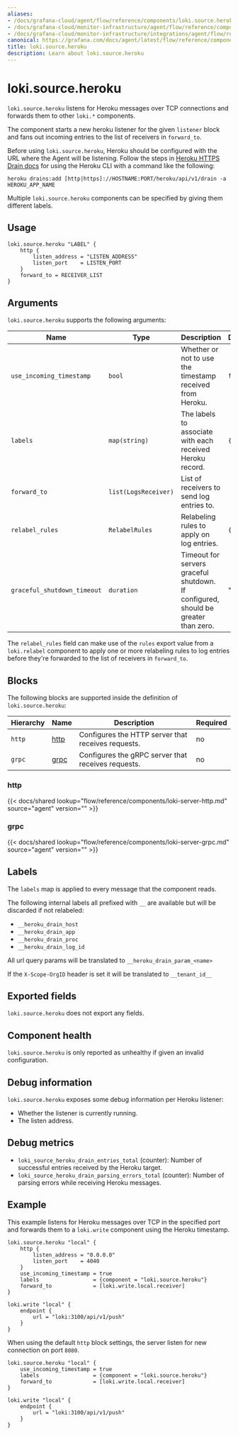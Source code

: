 ```yaml
---
aliases:
- /docs/grafana-cloud/agent/flow/reference/components/loki.source.heroku/
- /docs/grafana-cloud/monitor-infrastructure/agent/flow/reference/components/loki.source.heroku/
- /docs/grafana-cloud/monitor-infrastructure/integrations/agent/flow/reference/components/loki.source.heroku/
canonical: https://grafana.com/docs/agent/latest/flow/reference/components/loki.source.heroku/
title: loki.source.heroku
description: Learn about loki.source.heroku
---
```


# loki.source.heroku

`loki.source.heroku` listens for Heroku messages over TCP connections
and forwards them to other `loki.*` components.

The component starts a new heroku listener for the given `listener`
block and fans out incoming entries to the list of receivers in `forward_to`.

Before using `loki.source.heroku`, Heroku should be configured with the URL where the Agent will be listening. Follow the steps in [Heroku HTTPS Drain docs](https://devcenter.heroku.com/articles/log-drains#https-drains) for using the Heroku CLI with a command like the following:

```shell
heroku drains:add [http|https]://HOSTNAME:PORT/heroku/api/v1/drain -a HEROKU_APP_NAME
```

Multiple `loki.source.heroku` components can be specified by giving them
different labels.

## Usage

```river
loki.source.heroku "LABEL" {
    http {
        listen_address = "LISTEN_ADDRESS"
        listen_port    = LISTEN_PORT
    }
    forward_to = RECEIVER_LIST
}
```

## Arguments

`loki.source.heroku` supports the following arguments:

Name                     | Type                   | Description                                                                        | Default | Required
------------------------ | ---------------------- |------------------------------------------------------------------------------------| ------- | --------
`use_incoming_timestamp` | `bool`                 | Whether or not to use the timestamp received from Heroku.                          | `false` | no
`labels`                 | `map(string)`          | The labels to associate with each received Heroku record.                          | `{}`    | no
`forward_to`             | `list(LogsReceiver)`   | List of receivers to send log entries to.                                          |         | yes
`relabel_rules`          | `RelabelRules`         | Relabeling rules to apply on log entries.                                          | `{}`    | no
`graceful_shutdown_timeout` | `duration` | Timeout for servers graceful shutdown. If configured, should be greater than zero. | "30s"    | no

The `relabel_rules` field can make use of the `rules` export value from a
`loki.relabel` component to apply one or more relabeling rules to log entries
before they're forwarded to the list of receivers in `forward_to`.

## Blocks

The following blocks are supported inside the definition of `loki.source.heroku`:

 Hierarchy | Name     | Description                                        | Required 
-----------|----------|----------------------------------------------------|----------
 `http`    | [http][] | Configures the HTTP server that receives requests. | no       
 `grpc`    | [grpc][] | Configures the gRPC server that receives requests. | no       

[http]: #http
[grpc]: #grpc

### http

{{< docs/shared lookup="flow/reference/components/loki-server-http.md" source="agent" version="<AGENT VERSION>" >}}

### grpc

{{< docs/shared lookup="flow/reference/components/loki-server-grpc.md" source="agent" version="<AGENT VERSION>" >}}

## Labels

The `labels` map is applied to every message that the component reads.

The following internal labels all prefixed with `__` are available but will be discarded if not relabeled:
- `__heroku_drain_host`
- `__heroku_drain_app`
- `__heroku_drain_proc`
- `__heroku_drain_log_id`

All url query params will be translated to `__heroku_drain_param_<name>`

If the `X-Scope-OrgID` header is set it will be translated to `__tenant_id__`

## Exported fields

`loki.source.heroku` does not export any fields.

## Component health

`loki.source.heroku` is only reported as unhealthy if given an invalid
configuration.

## Debug information

`loki.source.heroku` exposes some debug information per Heroku listener:
* Whether the listener is currently running.
* The listen address.

## Debug metrics
* `loki_source_heroku_drain_entries_total` (counter): Number of successful entries received by the Heroku target.
* `loki_source_heroku_drain_parsing_errors_total` (counter): Number of parsing errors while receiving Heroku messages.

## Example

This example listens for Heroku messages over TCP in the specified port and forwards them to a `loki.write` component using the Heroku timestamp.

```river
loki.source.heroku "local" {
    http {
        listen_address = "0.0.0.0"
        listen_port    = 4040
    }
    use_incoming_timestamp = true
    labels                 = {component = "loki.source.heroku"}
    forward_to             = [loki.write.local.receiver]
}

loki.write "local" {
    endpoint {
        url = "loki:3100/api/v1/push"
    }
}
```

When using the default `http` block settings, the server listen for new connection on port `8080`.

```river
loki.source.heroku "local" {
    use_incoming_timestamp = true
    labels                 = {component = "loki.source.heroku"}
    forward_to             = [loki.write.local.receiver]
}

loki.write "local" {
    endpoint {
        url = "loki:3100/api/v1/push"
    }
}
```
